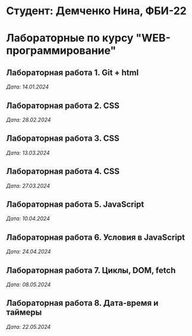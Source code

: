 # Студент: Демченко Нина, ФБИ-22

# Лабораторные по курсу "WEB-программирование"

## Лабораторная работа 1. Git + html

*Дата: 14.01.2024*

## Лабораторная работа 2. CSS

*Дата: 28.02.2024*

## Лабораторная работа 3. CSS

*Дата: 13.03.2024*

## Лабораторная работа 4. CSS

*Дата: 27.03.2024*

## Лабораторная работа 5. JavaScript

*Дата: 10.04.2024*

## Лабораторная работа 6. Условия в JavaScript

*Дата: 24.04.2024*

## Лабораторная работа 7. Циклы, DOM, fetch

*Дата: 08.05.2024*

## Лабораторная работа 8. Дата-время и таймеры

*Дата: 22.05.2024*

